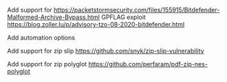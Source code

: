 Add support for https://packetstormsecurity.com/files/155915/Bitdefender-Malformed-Archive-Bypass.html
GPFLAG exploit https://blog.zoller.lu/p/advisory-tzo-08-2020-bitdefender.html

Add automation options

Add support for zip slip https://github.com/snyk/zip-slip-vulnerability

Add support for zip polyglot https://github.com/perfaram/pdf-zip-nes-polyglot

